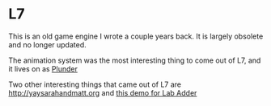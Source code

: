 # L7

This is an old game engine I wrote a couple years back. It is largely obsolete and no longer updated.

The animation system was the most interesting thing to come out of L7, and it lives on as [Plunder](https://github.com/city41/plunder)

Two other interesting things that came out of L7 are http://yaysarahandmatt.org and [this demo for Lab Adder](http://www.mattgreer.org/media/labAdder/index.html)


